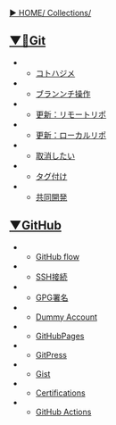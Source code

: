 [▶︎ HOME/ Collections/](https://gitpress.io/@sh16ma/collections)


## [▼📍Git](https://gitpress.io/c/git__/)
- - [コトハジメ](git_init.md)
- - [ブランンチ操作](git_cli_branch.md)
- - [更新：リモートリポ](git_cli_commit.md)
- - [更新：ローカルリポ](git_cli_pull.md)
- - [取消したい](git_cli_reset.md)
- - [タグ付け](git_cli_tag.md)
- - [共同開発](git_cli_fetch.md)


## [▼GitHub](https://gitpress.io/c/git__/)
- - [GitHub flow](git_github_flow.md)
- - [SSH接続](git_github_ssh.md)
- - [GPG署名](git_github_gpg.md)
- - [Dummy Account](git_github_dummy_account.md)
- - [GitHubPages](git_github_pages.md)
- - [GitPress](git_github_gitpress.md)
- - [Gist](git_github_gist.md)
- - [Certifications](git_github_certifications.md)
- - [GitHub Actions](git_github_actions.md)


